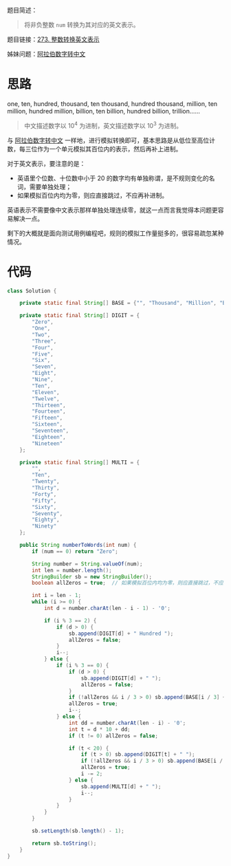 题目简述：

> 将非负整数 `num` 转换为其对应的英文表示。

题目链接：[273. 整数转换英文表示](https://leetcode.cn/problems/integer-to-english-words/)

姊妹问题：[阿拉伯数字转中文](https://www.nowcoder.com/practice/6eec992558164276a51d86d71678b300)

# 思路

one, ten, hundred, thousand, ten thousand, hundred thousand, million, ten million, hundred million, billion, ten billion, hundred billion, trillion……

> 中文描述数字以 $10^4$ 为进制，英文描述数字以 $10^3$ 为进制。

与 [阿拉伯数字转中文](https://www.nowcoder.com/practice/6eec992558164276a51d86d71678b300) 一样地，进行模拟转换即可，基本思路是从低位至高位计数，每三位作为一个单元模拟其百位内的表示，然后再补上进制。

对于英文表示，要注意的是：

- 英语里个位数、十位数中小于 20 的数字均有单独称谓，是不规则变化的名词，需要单独处理；
- 如果模拟百位内均为零，则应直接跳过，不应再补进制。

英语表示不需要像中文表示那样单独处理连续零，就这一点而言我觉得本问题更容易解决一点。

剩下的大概就是面向测试用例编程吧，规则的模拟工作量挺多的，很容易疏忽某种情况。

# 代码

```java
class Solution {

    private static final String[] BASE = {"", "Thousand", "Million", "Billion", "Trillion"};

    private static final String[] DIGIT = {
        "Zero",
        "One",
        "Two",
        "Three",
        "Four",
        "Five",
        "Six",
        "Seven",
        "Eight",
        "Nine",
        "Ten",
        "Eleven",
        "Twelve",
        "Thirteen",
        "Fourteen",
        "Fifteen",
        "Sixteen",
        "Seventeen",
        "Eighteen",
        "Nineteen"
    };

    private static final String[] MULTI = {
        "",
        "Ten",
        "Twenty",
        "Thirty",
        "Forty",
        "Fifty",
        "Sixty",
        "Seventy",
        "Eighty",
        "Ninety"
    };

    public String numberToWords(int num) {
        if (num == 0) return "Zero";

        String number = String.valueOf(num);
        int len = number.length();
        StringBuilder sb = new StringBuilder();
        boolean allZeros = true;  // 如果模拟百位内均为零，则应直接跳过，不应再补进制

        int i = len - 1;
        while (i >= 0) {
            int d = number.charAt(len - i - 1) - '0';

            if (i % 3 == 2) {
                if (d > 0) {
                    sb.append(DIGIT[d] + " Hundred ");
                    allZeros = false;
                }
                i--;
            } else {
                if (i % 3 == 0) {
                    if (d > 0) {
                        sb.append(DIGIT[d] + " ");
                        allZeros = false;
                    }
                    if (!allZeros && i / 3 > 0) sb.append(BASE[i / 3] + " ");
                    allZeros = true;
                    i--;
                } else {
                    int dd = number.charAt(len - i) - '0';
                    int t = d * 10 + dd;
                    if (t != 0) allZeros = false;

                    if (t < 20) {
                        if (t > 0) sb.append(DIGIT[t] + " ");
                        if (!allZeros && i / 3 > 0) sb.append(BASE[i / 3] + " ");
                        allZeros = true;
                        i -= 2;
                    } else {
                        sb.append(MULTI[d] + " ");
                        i--;
                    }
                }
            }
        }

        sb.setLength(sb.length() - 1);

        return sb.toString();
    }
}
```